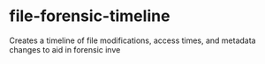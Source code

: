 # file-forensic-timeline
Creates a timeline of file modifications, access times, and metadata changes to aid in forensic inve
